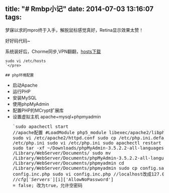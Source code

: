 title: "# Rmbp小记"
date: 2014-07-03 13:16:07
tags:
---

梦寐以求的mpro终于入手，解脱鼠标感觉真好，Retina显示效果太赞！

好好码代码~

系统装好后，Chorme同步,VPN翻翻，[hosts下载](http://vdisk.weibo.com/s/alR3YsOYIi7cF)

    sudo vi /etc/hosts
    `</pre>

    ## php环境配置

*   启动Apache
*   运行PHP
*   安装MySQL
*   使用phpMyAdmin
*   配置PHP的MCrypt扩展库
*   设置虚拟主机
    apache+mysql+phpmyadmin<pre>`sudo apachectl start
    //apache配置 #LoadModule php5_module libexec/apache2/libphp5.so 去除#
    sudo vi /etc/apache2/httpd.conf
    sudo cp /etc/php.ini.default /etc/php.ini
    sudo vi /etc/php.ini
    sudo apachectl restart
    // phpmyadmin
    sudo tar -xf ~/Downloads/phpMyAdmin-3.5.2.2-all-languages.tar.bz2 -C /Library/WebServer/Documents/
    sudo mv /Library/WebServer/Documents/phpMyAdmin-3.5.2.2-all-languages /Library/WebServer/Documents/phpmyadmin
    cd /Library/WebServer/Documents/phpmyadmin
    sudo cp config.sample.inc.php config.inc.php
    sudo vi config.inc.php
    //localhost改成127.0.0.1就ok了，
    //$cfg['Servers'][$i]['AllowNoPassword'] = false; 改为true，允许空密码
    